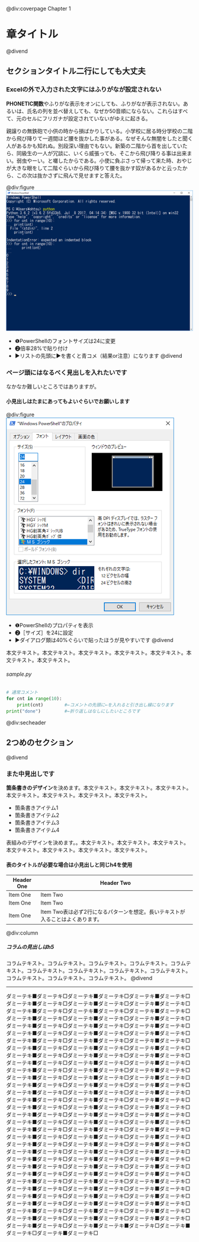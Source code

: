 @div:coverpage
Chapter 1
# 章タイトル
@divend

## セクションタイトル二行にしても大丈夫

### Excelの外で入力された文字にはふりがなが設定されない
**PHONETIC関数**やふりがな表示をオンにしても、ふりがなが表示されない。あるいは、氏名の列を並べ替えしても、なぜか50音順にならない。これらはすべて、元のセルにフリガナが設定されていないがゆえに起きる。

親譲りの無鉄砲で小供の時から損ばかりしている。小学校に居る時分学校の二階から飛び降りて一週間ほど腰を抜かした事がある。なぜそんな無闇をしたと聞く人があるかも知れぬ。別段深い理由でもない。新築の二階から首を出していたら、同級生の一人が冗談に、いくら威張っても、そこから飛び降りる事は出来まい。弱虫やーい。と囃したからである。小使に負ぶさって帰って来た時、おやじが大きな眼をして二階ぐらいから飛び降りて腰を抜かす奴があるかと云ったから、この次は抜かさずに飛んで見せますと答えた。

@div:figure
![](img0/ch0-1-1.png?svgimg=28,70,70)
- ❶PowerShellのフォントサイズは24に変更
- ❷倍率28%で貼り付け
- ▶リストの先頭に▶を書くと青コメ（結果or注意）になります
@divend

### ページ頭にはなるべく見出しを入れたいです
なかなか難しいところではありますが。

#### 小見出しはたまにあってもよいぐらいでお願いします
@div:figure
![](img0/ch0-1-2.png?svgimg=40)
- ❶PowerShellのプロパティを表示
- ❷［サイズ］を24に設定
- ▶ダイアログ類は40%ぐらいで貼ったほうが見やすいです
@divend

本文テキスト。本文テキスト。本文テキスト。本文テキスト。本文テキスト。本文テキスト。本文テキスト。

###### sample.py
```python
# 通常コメント
for cnt in range(10):
    print(cnt)        #←コメントの先頭に←を入れると引き出し線になります
print("done")         #←折り返しはなしにしたいところです
```


@div:secheader
## 2つめのセクション
@divend

### また中見出しです
**箇条書きのデザイン**を決めます。本文テキスト。本文テキスト。本文テキスト。本文テキスト。本文テキスト。本文テキスト。本文テキスト。

- 箇条書きアイテム1
- 箇条書きアイテム2
- 箇条書きアイテム3
- 箇条書きアイテム4

表組みのデザインを決めます。。本文テキスト。本文テキスト。本文テキスト。本文テキスト。本文テキスト。本文テキスト。本文テキスト。

#### 表のタイトルが必要な場合は小見出しと同じh4を使用
| Header One     | Header Two
|-- |--
| Item One       | Item Two
| Item One       | Item Two
| Item One       | Item Two表は必ず2行になるパターンを想定。長いテキストが入ることはよくあります。

@div:column
##### コラムの見出しはh5
コラムテキスト。コラムテキスト。コラムテキスト。コラムテキスト。コラムテキスト。コラムテキスト。コラムテキスト。コラムテキスト。コラムテキスト。コラムテキスト。コラムテキスト。コラムテキスト。
@divend

---
ダミーテキ■ダミーテキ□ダミーテキ■ダミーテキ□ダミーテキ■ダミーテキ□ダミーテキ■ダミーテキ□ダミーテキ■ダミーテキ□ダミーテキ■ダミーテキ□ダミーテキ■ダミーテキ□ダミーテキ■ダミーテキ□ダミーテキ■ダミーテキ□ダミーテキ■ダミーテキ□ダミーテキ■ダミーテキ□ダミーテキ■ダミーテキ□ダミーテキ■ダミーテキ□ダミーテキ■ダミーテキ□ダミーテキ■ダミーテキ□ダミーテキ■ダミーテキ□ダミーテキ■ダミーテキ□ダミーテキ■ダミーテキ□ダミーテキ■ダミーテキ□ダミーテキ■ダミーテキ□ダミーテキ■ダミーテキ□ダミーテキ■ダミーテキ□ダミーテキ■ダミーテキ□ダミーテキ■ダミーテキ□ダミーテキ■ダミーテキ□ダミーテキ■ダミーテキ□ダミーテキ■ダミーテキ□ダミーテキ■ダミーテキ□ダミーテキ■ダミーテキ□ダミーテキ■ダミーテキ□ダミーテキ■ダミーテキ□ダミーテキ■ダミーテキ□ダミーテキ■ダミーテキ□ダミーテキ■ダミーテキ□ダミーテキ■ダミーテキ□ダミーテキ■ダミーテキ□ダミーテキ■ダミーテキ□ダミーテキ■ダミーテキ□ダミーテキ■ダミーテキ□ダミーテキ■ダミーテキ□ダミーテキ■ダミーテキ□ダミーテキ■ダミーテキ□ダミーテキ■ダミーテキ□ダミーテキ■ダミーテキ□ダミーテキ■ダミーテキ□ダミーテキ■ダミーテキ□ダミーテキ■ダミーテキ□ダミーテキ■ダミーテキ□ダミーテキ■ダミーテキ□ダミーテキ■ダミーテキ□ダミーテキ■ダミーテキ□ダミーテキ■ダミーテキ□ダミーテキ■ダミーテキ□ダミーテキ■ダミーテキ□ダミーテキ■ダミーテキ□ダミーテキ■ダミーテキ□ダミーテキ■ダミーテキ□ダミーテキ■ダミーテキ□ダミーテキ■ダミーテキ□ダミーテキ■ダミーテキ□ダミーテキ■ダミーテキ□ダミーテキ■ダミーテキ□ダミーテキ■ダミーテキ□ダミーテキ■ダミーテキ□ダミーテキ■ダミーテキ□ダミーテキ■ダミーテキ□ダミーテキ■ダミーテキ□ダミーテキ■ダミーテキ□ダミーテキ■ダミーテキ□ダミーテキ■ダミーテキ□ダミーテキ■ダミーテキ□ダミーテキ■ダミーテキ□ダミーテキ■ダミーテキ□ダミーテキ■ダミーテキ□ダミーテキ■ダミーテキ□ダミーテキ■ダミーテキ□ダミーテキ■ダミーテキ□ダミーテキ■ダミーテキ□ダミーテキ■ダミーテキ□ダミーテキ■ダミーテキ□ダミーテキ■ダミーテキ□ダミーテキ■ダミーテキ□ダミーテキ■ダミーテキ□ダミーテキ■ダミーテキ□ダミーテキ■ダミーテキ□ダミーテキ■ダミーテキ□ダミーテキ■ダミーテキ□ダミーテキ■ダミーテキ□ダミーテキ■ダミーテキ□ダミーテキ■ダミーテキ□ダミーテキ■ダミーテキ□ダミーテキ■ダミーテキ□ダミーテキ■ダミーテキ□ダミーテキ■ダミーテキ□ダミーテキ■ダミーテキ■ダミーテキ□ダミーテキ■ダミーテキ□ダミーテキ■ダミーテキ□
